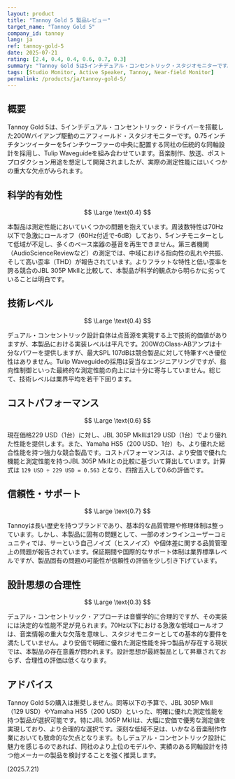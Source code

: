 ```yaml
---
layout: product
title: "Tannoy Gold 5 製品レビュー"
target_name: "Tannoy Gold 5"
company_id: tannoy
lang: ja
ref: tannoy-gold-5
date: 2025-07-21
rating: [2.4, 0.4, 0.4, 0.6, 0.7, 0.3]
summary: "Tannoy Gold 5は5インチデュアル・コンセントリック・スタジオモニターです。合理的な設計コンセプトに基づきながらも、実際の測定性能には重大な問題があり、主要な競合製品に劣ります。"
tags: [Studio Monitor, Active Speaker, Tannoy, Near-field Monitor]
permalink: /products/ja/tannoy-gold-5/
---
```


## 概要

Tannoy Gold 5は、5インチデュアル・コンセントリック・ドライバーを搭載した200Wバイアンプ駆動のニアフィールド・スタジオモニターです。0.75インチチタンツイーターを5インチウーファーの中央に配置する同社の伝統的な同軸設計を採用し、Tulip Waveguideを組み合わせています。音楽制作、放送、ポストプロダクション用途を想定して開発されましたが、実際の測定性能にはいくつかの重大な欠点がみられます。

## 科学的有効性

$$ \Large \text{0.4} $$

本製品は測定性能においていくつかの問題を抱えています。周波数特性は70Hz以下で急激にロールオフ（60Hz付近で-6dB）しており、5インチモニターとして低域が不足し、多くのベース楽器の基音を再生できません。第三者機関（AudioScienceReviewなど）の測定では、中域における指向性の乱れや共振、そして高い歪率（THD）が報告されています。よりフラットな特性と低い歪率を誇る競合のJBL 305P MkIIと比較して、本製品が科学的観点から明らかに劣っていることは明白です。

## 技術レベル

$$ \Large \text{0.4} $$

デュアル・コンセントリック設計自体は点音源を実現する上で技術的価値がありますが、本製品における実装レベルは平凡です。200WのClass-ABアンプは十分なパワーを提供しますが、最大SPL 107dBは競合製品に対して特筆すべき優位性はありません。Tulip Waveguideの採用は妥当なエンジニアリングですが、指向性制御といった最終的な測定性能の向上には十分に寄与していません。総じて、技術レベルは業界平均を若干下回ります。

## コストパフォーマンス

$$ \Large \text{0.6} $$

現在価格229 USD（1台）に対し、JBL 305P MkIIは129 USD（1台）でより優れた性能を提供します。また、Yamaha HS5（200 USD、1台）も、より優れた総合性能を持つ強力な競合製品です。コストパフォーマンスは、より安価で優れた機能と測定性能を持つJBL 305P MkIIとの比較に基づいて算出しています。計算式は `129 USD ÷ 229 USD = 0.563` となり、四捨五入して0.6の評価です。

## 信頼性・サポート

$$ \Large \text{0.7} $$

Tannoyは長い歴史を持つブランドであり、基本的な品質管理や修理体制は整っています。しかし、本製品に固有の問題として、一部のオンラインユーザーコミュニティでは、サーという自己ノイズ（ヒスノイズ）や個体差に関する品質管理上の問題が報告されています。保証期間や国際的なサポート体制は業界標準レベルですが、製品固有の問題の可能性が信頼性の評価を少し引き下げています。

## 設計思想の合理性

$$ \Large \text{0.3} $$

デュアル・コンセントリック・アプローチは音響学的に合理的ですが、その実装には決定的な性能不足が見られます。70Hz以下における急激な低域ロールオフは、音楽情報の重大な欠落を意味し、スタジオモニターとしての基本的な要件を満たしていません。より安価で明確に優れた測定性能を持つ製品が存在する現状では、本製品の存在意義が問われます。設計思想が最終製品として昇華されておらず、合理性の評価は低くなります。

## アドバイス

Tannoy Gold 5の購入は推奨しません。同等以下の予算で、JBL 305P MkII（129 USD）やYamaha HS5（200 USD）といった、明確に優れた測定性能を持つ製品が選択可能です。特にJBL 305P MkIIは、大幅に安価で優秀な測定値を実現しており、より合理的な選択です。深刻な低域不足は、いかなる音楽制作作業においても致命的な欠点となります。もしデュアル・コンセントリック設計に魅力を感じるのであれば、同社のより上位のモデルや、実績のある同軸設計を持つ他メーカーの製品を検討することを強く推奨します。

(2025.7.21)
